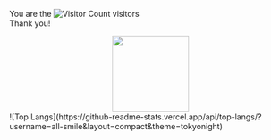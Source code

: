 You are the ![Visitor Count](https://profile-counter.glitch.me/all-smile/count.svg) visitors   
Thank you!
<div align="center"> <img height="137px" src="https://github-readme-stats.vercel.app/api?username=sun0225SUN&hide_title=true&hide_border=true&show_icons=trueline_height=21&text_color=000&icon_color=000&bg_color=0,ea6161,ffc64d,fffc4d,52fa5a&theme=graywhite" /> </div>
![Top Langs](https://github-readme-stats.vercel.app/api/top-langs/?username=all-smile&layout=compact&theme=tokyonight)
